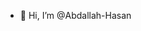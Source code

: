 - 👋 Hi, I’m @Abdallah-Hasan
<!---
Abdallah-Hasan/Abdallah-Hasan is a ✨ special ✨ repository because its `README.md` (this file) appears on your GitHub profile.
You can click the Preview link to take a look at your changes.
--->

